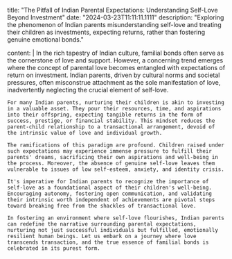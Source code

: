 
title: "The Pitfall of Indian Parental Expectations: Understanding Self-Love Beyond Investment"
date: "2024-03-23T11:11:11.1111"
description: "Exploring the phenomenon of Indian parents misunderstanding self-love and treating their children as investments, expecting returns, rather than fostering genuine emotional bonds."

content: |
    In the rich tapestry of Indian culture, familial bonds often serve as the cornerstone of love and support. However, a concerning trend emerges where the concept of parental love becomes entangled with expectations of return on investment. Indian parents, driven by cultural norms and societal pressures, often misconstrue attachment as the sole manifestation of love, inadvertently neglecting the crucial element of self-love.

    For many Indian parents, nurturing their children is akin to investing in a valuable asset. They pour their resources, time, and aspirations into their offspring, expecting tangible returns in the form of success, prestige, or financial stability. This mindset reduces the parent-child relationship to a transactional arrangement, devoid of the intrinsic value of love and individual growth.

    The ramifications of this paradigm are profound. Children raised under such expectations may experience immense pressure to fulfill their parents' dreams, sacrificing their own aspirations and well-being in the process. Moreover, the absence of genuine self-love leaves them vulnerable to issues of low self-esteem, anxiety, and identity crisis.

    It's imperative for Indian parents to recognize the importance of self-love as a foundational aspect of their children's well-being. Encouraging autonomy, fostering open communication, and validating their intrinsic worth independent of achievements are pivotal steps toward breaking free from the shackles of transactional love.

    In fostering an environment where self-love flourishes, Indian parents can redefine the narrative surrounding parental expectations, nurturing not just successful individuals but fulfilled, emotionally resilient human beings. Let us embark on a journey where love transcends transaction, and the true essence of familial bonds is celebrated in its purest form.
